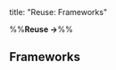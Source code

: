 <frontmatter>
title: "Reuse: Frameworks"
</frontmatter>

<link rel="stylesheet" href="{{baseUrl}}/css/textbook.css">

<div class="website-content" id="all">

%%**Reuse →**%%

<div id="title">

## Frameworks
</div>
<div id="main">

<include src="what/embed.md" boilerplate  />
<include src="frameworksVsLibraries/embed.md" boilerplate  />

</div>

</div>
